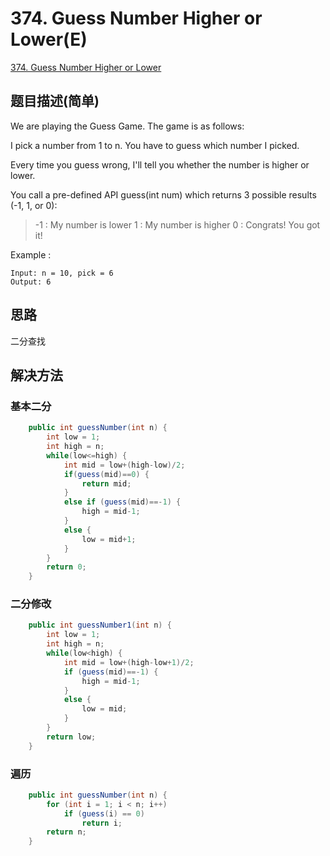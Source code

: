 # 374. Guess Number Higher or Lower(E)
[374. Guess Number Higher or Lower](https://leetcode-cn.com/problems/guess-number-higher-or-lower/)

## 题目描述(简单)

We are playing the Guess Game. The game is as follows:

I pick a number from 1 to n. You have to guess which number I picked.

Every time you guess wrong, I'll tell you whether the number is higher or lower.

You call a pre-defined API guess(int num) which returns 3 possible results (-1, 1, or 0):

> -1 : My number is lower
>  1 : My number is higher
>  0 : Congrats! You got it!

Example :
```
Input: n = 10, pick = 6
Output: 6
```

## 思路

二分查找

## 解决方法

### 基本二分


```java
    public int guessNumber(int n) {
        int low = 1;
        int high = n;
        while(low<=high) {
        	int mid = low+(high-low)/2;
        	if(guess(mid)==0) {
        		return mid;
        	}
        	else if (guess(mid)==-1) {
				high = mid-1;
			}
        	else {
				low = mid+1;
			}
        }
        return 0;
    }
```


### 二分修改


```java
    public int guessNumber1(int n) {
        int low = 1;
        int high = n;
        while(low<high) {
        	int mid = low+(high-low+1)/2;
        	if (guess(mid)==-1) {
				high = mid-1;
			}
        	else {
				low = mid;
			}
        }
        return low;
    }
```
### 遍历


```java
	public int guessNumber(int n) {
		for (int i = 1; i < n; i++)
			if (guess(i) == 0)
				return i;
		return n;
	}
```




